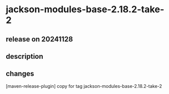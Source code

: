 # jackson-modules-base-2.18.2-take-2

## release on 20241128

## description

## changes

[maven-release-plugin] copy for tag jackson-modules-base-2.18.2-take-2

